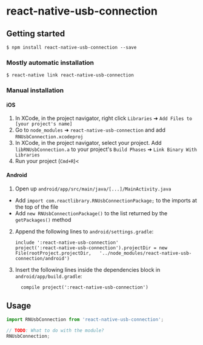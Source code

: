 
# react-native-usb-connection

## Getting started

`$ npm install react-native-usb-connection --save`

### Mostly automatic installation

`$ react-native link react-native-usb-connection`

### Manual installation


#### iOS

1. In XCode, in the project navigator, right click `Libraries` ➜ `Add Files to [your project's name]`
2. Go to `node_modules` ➜ `react-native-usb-connection` and add `RNUsbConnection.xcodeproj`
3. In XCode, in the project navigator, select your project. Add `libRNUsbConnection.a` to your project's `Build Phases` ➜ `Link Binary With Libraries`
4. Run your project (`Cmd+R`)<

#### Android

1. Open up `android/app/src/main/java/[...]/MainActivity.java`
  - Add `import com.reactlibrary.RNUsbConnectionPackage;` to the imports at the top of the file
  - Add `new RNUsbConnectionPackage()` to the list returned by the `getPackages()` method
2. Append the following lines to `android/settings.gradle`:
  	```
  	include ':react-native-usb-connection'
  	project(':react-native-usb-connection').projectDir = new File(rootProject.projectDir, 	'../node_modules/react-native-usb-connection/android')
  	```
3. Insert the following lines inside the dependencies block in `android/app/build.gradle`:
  	```
      compile project(':react-native-usb-connection')
  	```


## Usage
```javascript
import RNUsbConnection from 'react-native-usb-connection';

// TODO: What to do with the module?
RNUsbConnection;
```
  